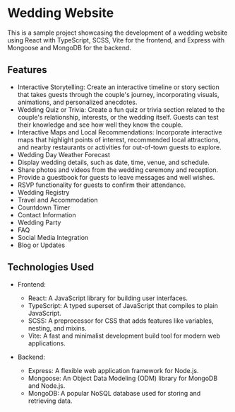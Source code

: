 # Wedding Website

This is a sample project showcasing the development of a wedding website using React with TypeScript, SCSS, Vite for the frontend, and Express with Mongoose and MongoDB for the backend.

## Features

- Interactive Storytelling: Create an interactive timeline or story section that takes guests through the couple's journey, incorporating visuals, animations, and personalized anecdotes.
- Wedding Quiz or Trivia: Create a fun quiz or trivia section related to the couple's relationship, interests, or the wedding itself. Guests can test their knowledge and see how well they know the couple.
- Interactive Maps and Local Recommendations: Incorporate interactive maps that highlight points of interest, recommended local attractions, and nearby restaurants or activities for out-of-town guests to explore.
- Wedding Day Weather Forecast
- Display wedding details, such as date, time, venue, and schedule.
- Share photos and videos from the wedding ceremony and reception.
- Provide a guestbook for guests to leave messages and well wishes.
- RSVP functionality for guests to confirm their attendance.
- Wedding Registry
- Travel and Accommodation
- Countdown Timer
- Contact Information
- Wedding Party
- FAQ
- Social Media Integration
- Blog or Updates

## Technologies Used

- Frontend:

  - React: A JavaScript library for building user interfaces.
  - TypeScript: A typed superset of JavaScript that compiles to plain JavaScript.
  - SCSS: A preprocessor for CSS that adds features like variables, nesting, and mixins.
  - Vite: A fast and minimalist development build tool for modern web applications.

- Backend:
  - Express: A flexible web application framework for Node.js.
  - Mongoose: An Object Data Modeling (ODM) library for MongoDB and Node.js.
  - MongoDB: A popular NoSQL database used for storing and retrieving data.
